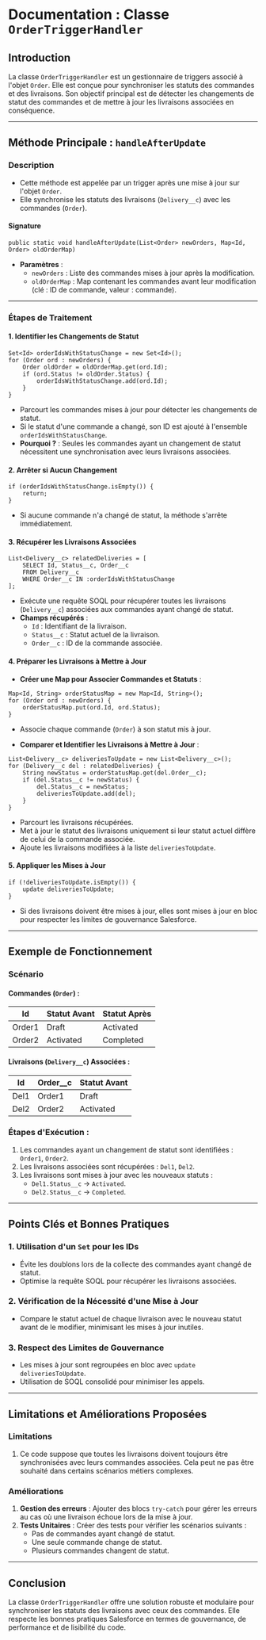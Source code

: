 # Documentation : Classe `OrderTriggerHandler`

## Introduction
La classe `OrderTriggerHandler` est un gestionnaire de triggers associé à l'objet `Order`. Elle est conçue pour synchroniser les statuts des commandes et des livraisons. Son objectif principal est de détecter les changements de statut des commandes et de mettre à jour les livraisons associées en conséquence.

---

## Méthode Principale : `handleAfterUpdate`

### **Description**
- Cette méthode est appelée par un trigger après une mise à jour sur l'objet `Order`.
- Elle synchronise les statuts des livraisons (`Delivery__c`) avec les commandes (`Order`).

#### **Signature**
```apex
public static void handleAfterUpdate(List<Order> newOrders, Map<Id, Order> oldOrderMap)
```
- **Paramètres** :
  - `newOrders` : Liste des commandes mises à jour après la modification.
  - `oldOrderMap` : Map contenant les commandes avant leur modification (clé : ID de commande, valeur : commande).

---

### **Étapes de Traitement**

#### 1. **Identifier les Changements de Statut**
```apex
Set<Id> orderIdsWithStatusChange = new Set<Id>();
for (Order ord : newOrders) {
    Order oldOrder = oldOrderMap.get(ord.Id);
    if (ord.Status != oldOrder.Status) {
        orderIdsWithStatusChange.add(ord.Id);
    }
}
```
- Parcourt les commandes mises à jour pour détecter les changements de statut.
- Si le statut d'une commande a changé, son ID est ajouté à l'ensemble `orderIdsWithStatusChange`.
- **Pourquoi ?** : Seules les commandes ayant un changement de statut nécessitent une synchronisation avec leurs livraisons associées.

#### 2. **Arrêter si Aucun Changement**
```apex
if (orderIdsWithStatusChange.isEmpty()) {
    return;
}
```
- Si aucune commande n'a changé de statut, la méthode s'arrête immédiatement.

#### 3. **Récupérer les Livraisons Associées**
```apex
List<Delivery__c> relatedDeliveries = [
    SELECT Id, Status__c, Order__c
    FROM Delivery__c
    WHERE Order__c IN :orderIdsWithStatusChange
];
```
- Exécute une requête SOQL pour récupérer toutes les livraisons (`Delivery__c`) associées aux commandes ayant changé de statut.
- **Champs récupérés** :
  - `Id` : Identifiant de la livraison.
  - `Status__c` : Statut actuel de la livraison.
  - `Order__c` : ID de la commande associée.

#### 4. **Préparer les Livraisons à Mettre à Jour**
- **Créer une Map pour Associer Commandes et Statuts** :
```apex
Map<Id, String> orderStatusMap = new Map<Id, String>();
for (Order ord : newOrders) {
    orderStatusMap.put(ord.Id, ord.Status);
}
```
- Associe chaque commande (`Order`) à son statut mis à jour.

- **Comparer et Identifier les Livraisons à Mettre à Jour** :
```apex
List<Delivery__c> deliveriesToUpdate = new List<Delivery__c>();
for (Delivery__c del : relatedDeliveries) {
    String newStatus = orderStatusMap.get(del.Order__c);
    if (del.Status__c != newStatus) {
        del.Status__c = newStatus;
        deliveriesToUpdate.add(del);
    }
}
```
- Parcourt les livraisons récupérées.
- Met à jour le statut des livraisons uniquement si leur statut actuel diffère de celui de la commande associée.
- Ajoute les livraisons modifiées à la liste `deliveriesToUpdate`.

#### 5. **Appliquer les Mises à Jour**
```apex
if (!deliveriesToUpdate.isEmpty()) {
    update deliveriesToUpdate;
}
```
- Si des livraisons doivent être mises à jour, elles sont mises à jour en bloc pour respecter les limites de gouvernance Salesforce.

---

## Exemple de Fonctionnement

### **Scénario**
#### Commandes (`Order`) :
| **Id**    | **Statut Avant** | **Statut Après** |
|-----------|-------------------|------------------|
| Order1    | Draft             | Activated        |
| Order2    | Activated         | Completed        |

#### Livraisons (`Delivery__c`) Associées :
| **Id**    | **Order__c** | **Statut Avant** |
|-----------|--------------|------------------|
| Del1      | Order1       | Draft            |
| Del2      | Order2       | Activated        |

### **Étapes d'Exécution** :
1. Les commandes ayant un changement de statut sont identifiées : `Order1`, `Order2`.
2. Les livraisons associées sont récupérées : `Del1`, `Del2`.
3. Les livraisons sont mises à jour avec les nouveaux statuts :
   - `Del1.Status__c` → `Activated`.
   - `Del2.Status__c` → `Completed`.

---

## Points Clés et Bonnes Pratiques

### **1. Utilisation d'un `Set` pour les IDs**
- Évite les doublons lors de la collecte des commandes ayant changé de statut.
- Optimise la requête SOQL pour récupérer les livraisons associées.

### **2. Vérification de la Nécessité d'une Mise à Jour**
- Compare le statut actuel de chaque livraison avec le nouveau statut avant de le modifier, minimisant les mises à jour inutiles.

### **3. Respect des Limites de Gouvernance**
- Les mises à jour sont regroupées en bloc avec `update deliveriesToUpdate`.
- Utilisation de SOQL consolidé pour minimiser les appels.

---

## Limitations et Améliorations Proposées

### **Limitations**
1. Ce code suppose que toutes les livraisons doivent toujours être synchronisées avec leurs commandes associées. Cela peut ne pas être souhaité dans certains scénarios métiers complexes.

### **Améliorations**
1. **Gestion des erreurs** : Ajouter des blocs `try-catch` pour gérer les erreurs au cas où une livraison échoue lors de la mise à jour.
2. **Tests Unitaires** : Créer des tests pour vérifier les scénarios suivants :
   - Pas de commandes ayant changé de statut.
   - Une seule commande change de statut.
   - Plusieurs commandes changent de statut.

---

## Conclusion
La classe `OrderTriggerHandler` offre une solution robuste et modulaire pour synchroniser les statuts des livraisons avec ceux des commandes. Elle respecte les bonnes pratiques Salesforce en termes de gouvernance, de performance et de lisibilité du code.
